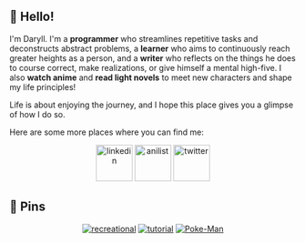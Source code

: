 ## 🙂 Hello!

I'm Daryll. I'm a **programmer** who streamlines repetitive tasks and deconstructs abstract problems, a **learner** who aims to continuously reach greater heights as a person, and a **writer** who reflects on the things he does to course correct, make realizations, or give himself a mental high-five. I also **watch anime** and **read light novels** to meet new characters and shape my life principles!

Life is about enjoying the journey, and I hope this place gives you a glimpse of how I do so.

Here are some more places where you can find me:

<div align="center">
    <a href="https://www.linkedin.com/in/daryll-ko/" target="_blank" rel="noopener noreferrer"><img src="https://bankimooncentre.org/wp-content/uploads/2020/05/LinkedIn-Icon-Square.png" alt="linkedin" style="height: 4rem;"></a>
    <a href="https://anilist.co/user/daryll" target="_blank" rel="noopener noreferrer"><img src="https://anilist.co/img/icons/android-chrome-512x512.png" alt="anilist" style="height: 4rem;"></a>
    <a href="https://twitter.com/daryll_ko" target="_blank" rel="noopener noreferrer"><img src="https://seeklogo.com/images/T/twitter-icon-square-logo-108D17D373-seeklogo.com.png" alt="twitter" style="height: 4rem;"></a>
</div>

## 📌 Pins

<div align="center">

[![recreational](https://github-readme-stats.vercel.app/api/pin/?username=daryll-ko&repo=recreational&theme=github_dark)](https://github.com/daryll-ko/recreational)
[![tutorial](https://github-readme-stats.vercel.app/api/pin/?username=daryll-ko&repo=tutorial&theme=github_dark)](https://github.com/daryll-ko/tutorial)
[![Poke-Man](https://github-readme-stats.vercel.app/api/pin/?username=daryll-ko&repo=Poke-man&theme=github_dark)](https://github.com/daryll-ko/Poke-man)

</div>
